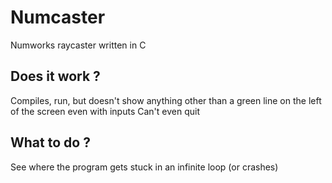 # Numcaster
Numworks raycaster written in C
## Does it work ?
Compiles, run, but doesn't show anything other than a green line on the left of the screen even with inputs
Can't even quit
## What to do ?
See where the program gets stuck in an infinite loop (or crashes)
